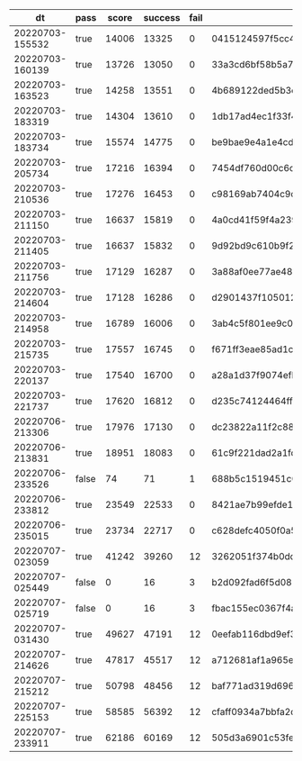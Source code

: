 |dt|pass|score|success|fail|commit id|change log|
|--|--|--|--|--|--|--|
|20220703-155532|true|14006|13325|0|0415124597f5cc44d8c92aac0caad8e60dc377c3|comments add index post_id|
|20220703-160139|true|13726|13050|0|33a3cd6bf58b5a7dc55f676917ca219c90a4be00|test2|
|20220703-163523|true|14258|13551|0|4b689122ded5b3e8df1f2c67890ab9645b3a9837|add index comments (post_id, created_at DESC)|
|20220703-183319|true|14304|13610|0|1db17ad4ec1f33f4187dc21d090b73f899d12b4f|disable prepared statement|
|20220703-183734|true|15574|14775|0|be9bae9e4a1e4cdd4fe6cad4abc3cf74110a3897|disable prepared statement 2|
|20220703-205734|true|17216|16394|0|7454df760d00c6cd34f3dbe272687ad8ab755aea|mysql max_connection=256, go MaxOpenConns=0,MaxIdleConns=30|
|20220703-210536|true|17276|16453|0|c98169ab7404c9cab1c9ca4e006c8d9b20e0645e|disable_log_bin|
|20220703-211150|true|16637|15819|0|4a0cd41f59f4a239eef826b7b93e34f07d8d1cac|innodb_flush_log_at_trx_commit=0|
|20220703-211405|true|16637|15832|0|9d92bd9c610b9f2a54c32fc9ba1e73322c0a42fa|innodb_flush_log_at_trx_commit=0 take2|
|20220703-211756|true|17129|16287|0|3a88af0ee77ae48eaa318820db05f3cb1a51988b|revert to innodb_flush_log_at_trx_commit=1|
|20220703-214604|true|17128|16286|0|d2901437f105012d12a124837959af8349ef4f8b|serve css/js from nginx|
|20220703-214958|true|16789|16006|0|3ab4c5f801ee9c015b891aaf9b7be1effc769c27|static expires 1d|
|20220703-215735|true|17557|16745|0|f671ff3eae85ad1c5eef3f626583e3919c77839b|nginx gzip|
|20220703-220137|true|17540|16700|0|a28a1d37f9074efb9d13f1b9eb494eba52d57101|nginx gzip_min_length 1k|
|20220703-221737|true|17620|16812|0|d235c74124464ff478e25fe46d3dd05979e0138b|upstream connection keepalive 32/10000|
|20220706-213306|true|17976|17130|0|dc23822a11f2c88074cc4737cb191a42192e6343|alp -m|
|20220706-213831|true|18951|18083|0|61c9f221dad2a1fdac1c3fbbe272be4bd65310fe|nginx static favicon.ico, img/ajax-loader.gif|
|20220706-233526|false|74|71|1|688b5c1519451c033cd0491a8a517e6351688a06|static image?|
|20220706-233812|true|23549|22533|0|8421ae7b99efde1a43e97643395c8f3e2e516016|static image?|
|20220706-235015|true|23734|22717|0|c628defc4050f0a53c1bc76ebe6da8c7750f92bc|static image, with remaining image of id>10000|
|20220707-023059|true|41242|39260|12|3262051f374b0ddad98c1e5b036983180f29e54f|posts join users|
|20220707-025449|false|0|16|3|b2d092fad6f5d08531964266fdb7a6d02e0f1395|join users more!|
|20220707-025719|false|0|16|3|fbac155ec0367f4a776ae46f3a6ba59abcafacf5|fix bug|
|20220707-031430|true|49627|47191|12|0eefab116dbd9ef3eda74f0637873def6d7bce63|flat post data with user|
|20220707-214626|true|47817|45517|12|a712681af1a965e7078d87f7bc805d4e991ebc3e|delay pt-query-digest|
|20220707-215212|true|50798|48456|12|baf771ad319d696910e839334584fe3e0e548a95|ALTER TABLE comments ADD INDEX user_id_idx (user_id);|
|20220707-225153|true|58585|56392|12|cfaff0934a7bbfa2d2dd0ccc7a0c617244a150e0|memcache comments.post_id.count|
|20220707-233911|true|62186|60169|12|505d3a6901c53fef7bc107036268f38131eafefc|comments join users|
